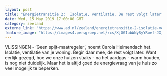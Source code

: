 ```yaml
---
layout: post
title: "Energietransitie 2:  Isolatie, ventilatie. De rest volgt later"
date: Wed, 15 May 2019 17:00:00 GMT
category: zeeland
externe_link: "https://www.ad.nl/zeeland/energietransitie-2-isolatie-ventilatie-de-rest-volgt-later~a40f9118/"
feature_image: "https://images4.persgroep.net/rcs/XjGGIubWNySyYRoef-JXj4Bjmc8/diocontent/146204271/_fitwidth/400/?appId=21791a8992982cd8da851550a453bd7f&quality=0.7"
---
```


VLISSINGEN - ‘Geen spijt-maatregelen’, noemt Carola Helmendach het. Isolatie, ventilatie van je woning. Begin daar mee, de rest volgt later. Want eerlijk gezegd, hoe we onze huizen straks -  na het aardgas - warm houden, is nog niet duidelijk. Maar het is altijd goed de energievraag van je huis zo veel mogelijk te beperken.
